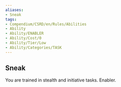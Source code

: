 ```yaml
---
aliases:
- Sneak
tags:
- Compendium/CSRD/en/Rules/Abilities
- Ability
- Ability/ENABLER
- Ability/Cost/0
- Ability/Tier/Low
- Ability/Categories/TASK
---
```


  
## Sneak  
You are trained in stealth and initiative tasks. Enabler. 
